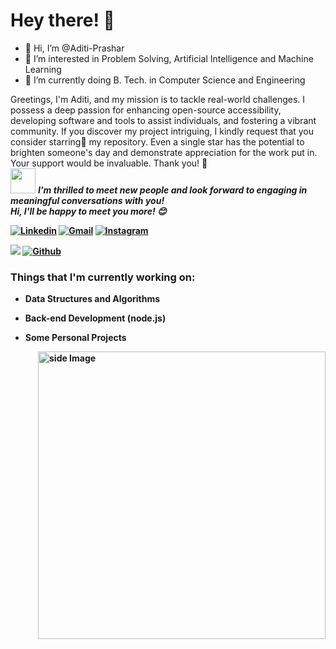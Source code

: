
<!-- Greeting -->
# Hey there! :wave:
- 👋 Hi, I’m @Aditi-Prashar
- 👀 I’m interested in Problem Solving, Artificial Intelligence and Machine Learning
- 🌱 I’m currently doing B. Tech. in Computer Science and Engineering
<!--Introduction -->
Greetings, I'm Aditi, and my mission is to tackle real-world challenges. I possess a deep passion for enhancing open-source accessibility, developing software and tools to assist individuals, and fostering a vibrant community. If you discover my project intriguing, I kindly request that you consider starring:star2: my repository. Even a single star has the potential to brighten someone's day and demonstrate appreciation for the work put in. Your support would be invaluable. Thank you! :pray:
<br>
<img src="https://media.giphy.com/media/LnQjpWaON8nhr21vNW/giphy.gif" width="40"> <em><b>I'm thrilled to meet new people and look forward to engaging in meaningful conversations with you!<br><b>Hi, I'll be happy to meet you more!</b> :blush:</em>

<!-- Your badges -->

[![Linkedin](https://img.shields.io/badge/-Aditi-Prashar-blue?style=flat&logo=Linkedin&logoColor=white)](https://www.linkedin.com/in/aditi-prashar21/)
[![Gmail](https://img.shields.io/badge/-keshav062-c14438?style=flat&logo=Gmail&logoColor=white)](mailto:aditiprashar2103@gmail.com)
[![Instagram](https://img.shields.io/badge/-great_kv-c13584?style=flat&labelColor=c13584&logo=instagram&logoColor=white)](https://www.instagram.com/_.aditi_prashar._/)

<!-- Profile View Count and GitStats -->
![](https://komarev.com/ghpvc/?username=keshav-06&style=flat)
[![Github](https://img.shields.io/badge/-Keshav-black?style=flat&labelColor=black&logo=github&logoColor=white)](https://gitstats.me/keshav-06)


<!-- current status -->
### Things that I'm currently working on: 
* Data Structures and Algorithms 
* Back-end Development (node.js)
* Some Personal Projects 

   <!-- gif Image -->
<img src="https://github.com/JoykishanSharma/JoykishanSharma/blob/master/life_balance.gif" alt="side Image" align="right" width="460" height="auto" />

<!---
keshav-06/keshav-06 is a ✨ special ✨ repository because its `README.md` (this file) appears on your GitHub profile.
You can click the Preview link to take a look at your changes.
--->

